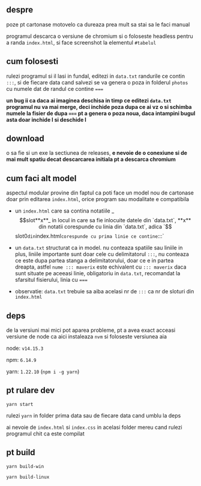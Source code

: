 ## despre

poze pt cartonase motovelo ca dureaza prea mult sa stai sa le faci manual

programul descarca o versiune de chromium si o foloseste headless pentru a randa `index.html`, si face screenshot la elementul `#tabelul`

## cum folosesti

rulezi programul si il lasi in fundal, editezi in `data.txt` randurile ce contin `:::`, si de fiecare data cand salvezi se va genera o poza in folderul `photos` cu numele dat de randul ce contine `===`

**un bug ii ca daca ai imaginea deschisa in timp ce editezi `data.txt` programul nu va mai merge, deci inchide poza dupa ce ai vz o si schimba numele la fisier de dupa `===` pt a genera o poza noua, daca intampini bugul asta doar inchide l si deschide l**

## download

o sa fie si un exe la sectiunea de releases, **e nevoie de o conexiune si de mai mult spatiu decat descarcarea initiala pt a descarca chromium**

## cum faci alt model

aspectul modular provine din faptul ca poti face un model nou de cartonase doar prin editarea `index.html`, orice program sau modalitate e compatibila

- un `index.html` care sa contina notatiile _$$slot**x**_ in locul in care sa fie inlocuite datele din `data.txt`, **x** din notatii corespunde cu linia din `data.txt`, adica `$$slot0`din`index.html`corespunde cu prima linie ce contine`:::`

- un `data.txt` structurat ca in model. nu conteaza spatiile sau liniile in plus, liniile importante sunt doar cele cu delimitatorul `:::`, nu conteaza ce este dupa partea stanga a delimitatorului, doar ce e in partea dreapta, astfel `nume ::: maverix` este echivalent cu `::: maverix` daca sunt situate pe aceeasi linie, obligatoriu in `data.txt`, recomandat la sfarsitul fisierului, linia cu `===`

- observatie: `data.txt` trebuie sa aiba acelasi nr de `:::` ca nr de sloturi din `index.html`

## deps

de la versiuni mai mici pot aparea probleme, pt a avea exact acceasi versiune de node ca aici instaleaza `nvm` si foloseste versiunea aia

node: `v14.15.3`

npm: `6.14.9`

yarn: `1.22.10` (`npm i -g yarn`)

## pt rulare dev

`yarn start`

rulezi `yarn` in folder prima data sau de fiecare data cand umblu la deps

ai nevoie de `index.html` si `index.css` in acelasi folder mereu cand rulezi programul chit ca este compilat

## pt build

`yarn build-win`

`yarn build-linux`
